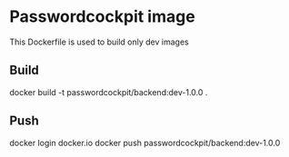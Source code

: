 # Passwordcockpit image
This Dockerfile is used to build only dev images

## Build
docker build -t passwordcockpit/backend:dev-1.0.0 .

## Push
docker login docker.io
docker push passwordcockpit/backend:dev-1.0.0